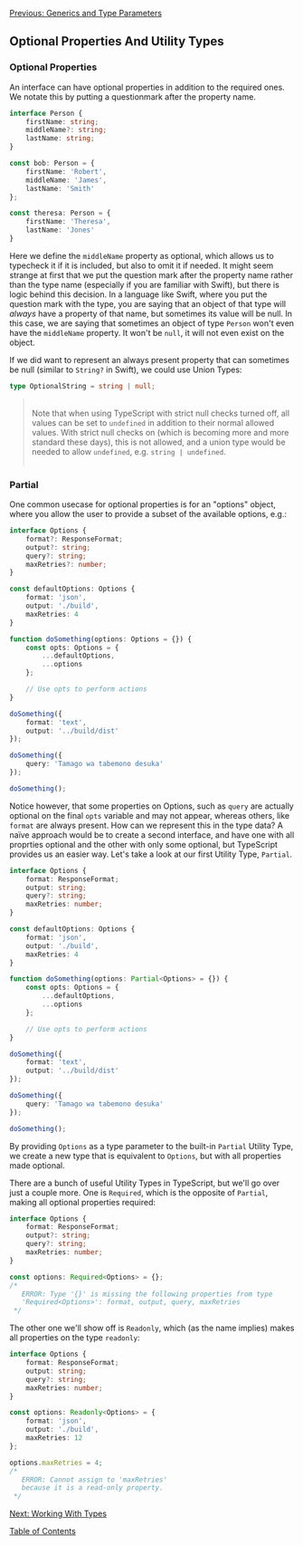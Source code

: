 [Previous: Generics and Type Parameters](4-generics.md)

## Optional Properties And Utility Types

### Optional Properties
An interface can have optional properties in addition to the required ones. We notate this by putting a questionmark after the property name.

```TypeScript
interface Person {
    firstName: string;
    middleName?: string;
    lastName: string;
}

const bob: Person = {
    firstName: 'Robert',
    middleName: 'James',
    lastName: 'Smith'
};

const theresa: Person = {
    firstName: 'Theresa',
    lastName: 'Jones'
}
```

Here we define the `middleName` property as optional, which allows us to typecheck it if it is included, but also to omit it if needed. It might seem strange at first that we put the question mark after the property name rather than the type name (especially if you are familiar with Swift), but there is logic behind this decision. In a language like Swift, where you put the question mark with the type, you are saying that an object of that type will _always_ have a property of that name, but sometimes its value will be null. In this case, we are saying that sometimes an object of type `Person` won't even have the `middleName` property. It won't be `null`, it will not even exist on the object.

If we did want to represent an always present property that can sometimes be null (similar to `String?` in Swift), we could use Union Types:
```TypeScript
type OptionalString = string | null;
```

> &nbsp;  
Note that when using TypeScript with strict null checks turned off, all values can be set to `undefined` in addition to their normal allowed values. With strict null checks on (which is becoming more and more standard these days), this is not allowed, and a union type would be needed to allow `undefined`, e.g. `string | undefined`.  
&nbsp;

### Partial
One common usecase for optional properties is for an "options" object, where you allow the user to provide a subset of the available options, e.g.:

```TypeScript
interface Options {
    format?: ResponseFormat;
    output?: string;
    query?: string;
    maxRetries?: number;
}

const defaultOptions: Options {
    format: 'json',
    output: './build',
    maxRetries: 4
}

function doSomething(options: Options = {}) {
    const opts: Options = {
        ...defaultOptions,
        ...options
    };

    // Use opts to perform actions
}

doSomething({
    format: 'text',
    output: '../build/dist'
});

doSomething({
    query: 'Tamago wa tabemono desuka'
});

doSomething();
```

Notice however, that some properties on Options, such as `query` are actually optional on the final `opts` variable and may not appear, whereas others, like `format` are always present. How can we represent this in the type data? A naïve approach would be to create a second interface, and have one with all proprties optional and the other with only some optional, but TypeScript provides us an easier way. Let's take a look at our first Utility Type, `Partial`.

```TypeScript
interface Options {
    format: ResponseFormat;
    output: string;
    query?: string;
    maxRetries: number;
}

const defaultOptions: Options {
    format: 'json',
    output: './build',
    maxRetries: 4
}

function doSomething(options: Partial<Options> = {}) {
    const opts: Options = {
        ...defaultOptions,
        ...options
    };

    // Use opts to perform actions
}

doSomething({
    format: 'text',
    output: '../build/dist'
});

doSomething({
    query: 'Tamago wa tabemono desuka'
});

doSomething();
```

By providing `Options` as a type parameter to the built-in `Partial` Utility Type, we create a new type that is equivalent to `Options`, but with all properties made optional.

There are a bunch of useful Utility Types in TypeScript, but we'll go over just a couple more. One is `Required`, which is the opposite of `Partial`, making all optional properties required:

```TypeScript
interface Options {
    format: ResponseFormat;
    output?: string;
    query?: string;
    maxRetries: number;
}

const options: Required<Options> = {};
/* 
   ERROR: Type '{}' is missing the following properties from type
   'Required<Options>': format, output, query, maxRetries
 */
```

The other one we'll show off is `Readonly`, which (as the name implies) makes all properties on the type `readonly`:

```TypeScript
interface Options {
    format: ResponseFormat;
    output: string;
    query?: string;
    maxRetries: number;
}

const options: Readonly<Options> = {
    format: 'json',
    output: './build',
    maxRetries: 12
};

options.maxRetries = 4;
/* 
   ERROR: Cannot assign to 'maxRetries'
   because it is a read-only property.
 */
```

[Next: Working With Types](6-return-of-the-types.md)

[Table of Contents](0-intro.md)

